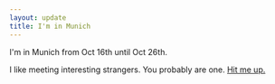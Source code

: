 ```yaml
---
layout: update
title: I'm in Munich
---
```


I'm in Munich from Oct 16th until Oct 26th.

I like meeting interesting strangers. You probably are one. [Hit me up.](mailto:jamie@scattered-thoughts.net)
